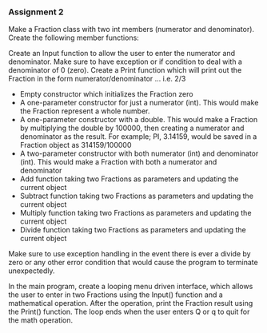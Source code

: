 ### Assignment 2

Make a Fraction class with two int members (numerator and denominator). Create the following member functions:


Create an Input function to allow the user to enter the numerator and denominator. Make sure to have exception or if condition to deal with a denominator of 0 (zero).
Create a Print function which will print out the Fraction in the form numerator/denominator … i.e. 2/3


- Empty constructor which initializes the Fraction zero
- A one-parameter constructor for just a numerator (int). This would make the Fraction represent a whole number.
- A one-parameter constructor with a double. This would make a Fraction by multiplying the double by 100000, then creating a numerator and denominator as the result. For example; PI, 3.14159, would be saved in a Fraction object as 314159/100000
- A two-parameter constructor with both numerator (int) and denominator (int). This would make a Fraction with both a numerator and denominator
- Add function taking two Fractions as parameters and updating the current object
- Subtract function taking two Fractions as parameters and updating the current object
- Multiply function taking two Fractions as parameters and updating the current object
- Divide function taking two Fractions as parameters and updating the current object


Make sure to use exception handling in the event there is ever a divide by zero or any other error condition that would cause the program to terminate unexpectedly.


In the main program, create a looping menu driven interface, which allows the user to enter in two Fractions using the Input() function and a mathematical operation. After the operation, print the Fraction result using the Print() function. The loop ends when the user enters Q or q to quit for the math operation.
